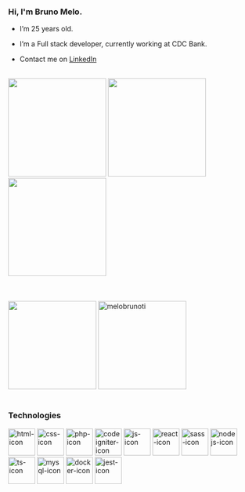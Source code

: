 ### Hi, I'm Bruno Melo.

-  I’m 25 years old.

-  I’m a Full stack developer, currently working at CDC Bank.

-  Contact me on [LinkedIn](https://www.linkedin.com/in/melobrunoti/)

<div>&nbsp;</div> 

<div>
   <img width=200 src="https://api.accredible.com/v1/frontend/credential_website_embed_image/certificate/42196317" />
   <img width=200 src="https://api.accredible.com/v1/frontend/credential_website_embed_image/certificate/48844543"/>
   <img width=200 src="https://api.accredible.com/v1/frontend/credential_website_embed_image/certificate/55996997"/>
</div>
<div>&nbsp;</div> 
<div>&nbsp;</div> 
<div>&nbsp;</div> 
<div>
   <img align height=180em src="https://github-readme-stats-vercel.app/api?username=melobrunoti&show_icons=true&theme=radical&hide=stars"/>
   <img  height=180em src="https://github-readme-stats-vercel.app/api/top-langs?username=melobrunoti&show_icons=true&theme=radical&locale=en&layout=compact" alt="melobrunoti" />
 </div>
 <div>&nbsp;</div> 
 
### Technologies

<div>
  <img height=55 alt=html-icon src="https://cdn.jsdelivr.net/gh/devicons/devicon/icons/html5/html5-original.svg" />
  <img height=55 alt=css-icon src="https://cdn.jsdelivr.net/gh/devicons/devicon/icons/css3/css3-original.svg" />
  <img height=55 alt=php-icon src="https://cdn.jsdelivr.net/gh/devicons/devicon/icons/php/php-plain.svg" />
  <img height=55 alt=codeigniter-icon src="https://cdn.jsdelivr.net/gh/devicons/devicon/icons/codeigniter/codeigniter-plain-wordmark.svg" />
  <img height=55  alt=js-icon src="https://cdn.jsdelivr.net/gh/devicons/devicon/icons/javascript/javascript-original.svg" />
  <img height=55 alt=react-icon src="https://cdn.jsdelivr.net/gh/devicons/devicon/icons/react/react-original.svg" /> 
  <img height=55 alt=sass-icon src="https://cdn.jsdelivr.net/gh/devicons/devicon/icons/sass/sass-original.svg" />     
  <img height=55 alt=nodejs-icon src="https://cdn.jsdelivr.net/gh/devicons/devicon/icons/nodejs/nodejs-original.svg" /> 
  <img height=55 alt=ts-icon src="https://cdn.jsdelivr.net/gh/devicons/devicon/icons/typescript/typescript-original.svg" />
  <img height=55 alt=mysql-icon src="https://cdn.jsdelivr.net/gh/devicons/devicon/icons/mysql/mysql-plain-wordmark.svg" />
  <img height=55 alt=docker-icon src="https://cdn.jsdelivr.net/gh/devicons/devicon/icons/docker/docker-original-wordmark.svg" />
  <img height=55 alt=jest-icon src="https://cdn.jsdelivr.net/gh/devicons/devicon/icons/jest/jest-plain.svg" />

          
          
</div>

